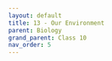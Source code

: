 ```yaml
---
layout: default
title: 13 - Our Environment
parent: Biology
grand_parent: Class 10
nav_order: 5
---
```

